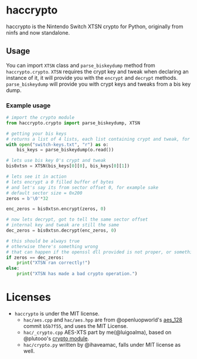 # haccrypto

haccrypto is the Nintendo Switch XTSN crypto for Python, originally from ninfs and now standalone.

## Usage

You can import `XTSN` class and `parse_biskeydump` method from `haccrypto.crypto`. `XTSN` requires the crypt key and tweak when declaring an instance of it, it will provide you with the `encrypt` and `decrypt` methods. `parse_biskeydump` will provide you with crypt keys and tweaks from a bis key dump.

### Example usage

```python
# import the crypto module
from haccrypto.crypto import parse_biskeydump, XTSN

# getting your bis keys
# returns a list of 4 lists, each list containing crypt and tweak, for bis keys 0 to 3 
with open("switch-keys.txt", "r") as o:
	bis_keys = parse_biskeydump(o.read())

# lets use bis key 0's crypt and tweak
bis0xtsn = XTSN(bis_keys[0][0], bis_keys[0][1])

# lets see it in action
# lets encrypt a 0 filled buffer of bytes
# and let's say its from sector offset 0, for example sake
# default sector size = 0x200
zeros = b'\0'*32

enc_zeros = bis0xtsn.encrypt(zeros, 0)

# now lets decrypt, got to tell the same sector offset
# internal key and tweak are still the same
dec_zeros = bis0xtsn.decrypt(enc_zeros, 0)

# this should be always true
# otherwise there's something wrong
# that can happen if the openssl dll provided is not proper, or something arbitrary happened
if zeros == dec_zeros:
	print("XTSN ran correctly!")
else:
	print("XTSN has made a bad crypto operation.")
```

# Licenses

* `haccrypto` is under the MIT license.
  * `hac/aes.cpp` and `hac/aes.hpp` are from @openluopworld's [aes_128](https://github.com/openluopworld/aes_128) commit `b5b7f55`, and uses the MIT License.
  * `hac/_crypto.cpp` AES-XTS part by me(@luigoalma), based on @plutooo's [crypto module](https://gist.github.com/plutooo/fd4b22e7f533e780c1759057095d7896).
  * `hac/crypto.py` written by @ihaveamac, falls under MIT license as well.

